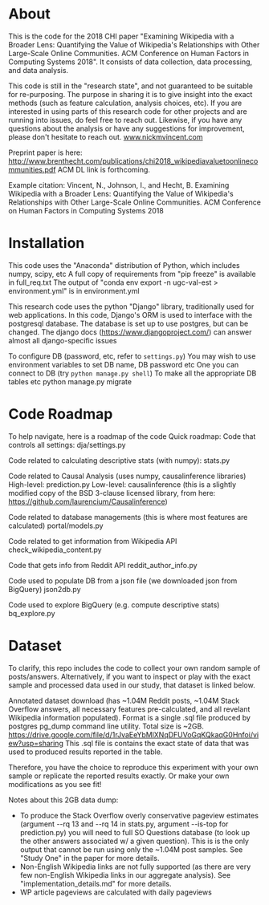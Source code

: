 # About
This is the code for the 2018 CHI paper "Examining Wikipedia with a Broader Lens: Quantifying the Value of Wikipedia's Relationships with Other Large-Scale Online Communities. ACM Conference on Human Factors in Computing Systems 2018".
It consists of data collection, data processing, and data analysis.

This code is still in the "research state", and not guaranteed to be suitable for re-purposing.
The purpose in sharing it is to give insight into the exact methods (such as feature calculation, analysis choices, etc).
If you are interested in using parts of this research code for other projects and are running into issues, do feel free to reach out.
Likewise, if you have any questions about the analysis or have any suggestions for improvement, please don't hesitate to reach out.
www.nickmvincent.com

Preprint paper is here: http://www.brenthecht.com/publications/chi2018_wikipediavaluetoonlinecommunities.pdf
ACM DL link is forthcoming.

Example citation:
Vincent, N., Johnson, I., and Hecht, B. Examining Wikipedia with a Broader Lens: Quantifying the Value of Wikipedia's Relationships with Other Large-Scale Online Communities. ACM Conference on Human Factors in Computing Systems 2018

# Installation
This code uses the "Anaconda" distribution of Python, which includes numpy, scipy, etc
A full copy of requirements from "pip freeze" is available in full_req.txt
The output of "conda env export -n ugc-val-est > environment.yml" is in environment.yml

This research code uses the python "Django" library, traditionally used for web applications.
In this code, Django's ORM is used to interface with the postgresql database.
The database is set up to use postgres, but can be changed.
The django docs (https://www.djangoproject.com/) can answer almost all django-specific issues

To configure DB (password, etc, refer to `settings.py`)
You may wish to use environment variables to set DB name, DB password etc
One you can connect to DB (try `python manage.py shell`)
To make all the appropriate DB tables etc
python manage.py migrate



# Code Roadmap
To help navigate, here is a roadmap of the code
Quick roadmap:
Code that controls all settings:
dja/settings.py

Code related to calculating descriptive stats (with numpy):
stats.py

Code related to Causal Analysis (uses numpy, causalinference libraries)
High-level: prediction.py
Low-level: causalinference (this is a slightly modified copy of the BSD 3-clause licensed library, from here: https://github.com/laurencium/Causalinference)

Code related to database managements (this is where most features are calculated)
portal/models.py

Code related to get information from Wikipedia API
check_wikipedia_content.py

Code that gets info from Reddit API
reddit_author_info.py

Code used to populate DB from a json file (we downloaded json from BigQuery)
json2db.py

Code used to explore BigQuery (e.g. compute descriptive stats)
bq_explore.py

# Dataset
To clarify, this repo includes the code to collect your own random sample of posts/answers.
Alternatively, if you want to inspect or play with the exact sample and processed data used in our study, that dataset is linked below.

Annotated dataset download (has ~1.04M Reddit posts, ~1.04M Stack Overflow answers, all necessary features pre-calculated, and all revelant Wikipedia information populated). Format is a single .sql file produced by postgres pg_dump command line utility. Total size is ~2GB.
https://drive.google.com/file/d/1rJvaEeYbMlXNqDFUVoGqKQkaqG0Hnfoi/view?usp=sharing
This .sql file is contains the exact state of data that was used to produced results reported in the table.

Therefore, you have the choice to reproduce this experiment with your own sample or replicate the reported results exactly.
Or make your own modifications as you see fit!

Notes about this 2GB data dump:
* To produce the Stack Overflow overly conservative pageview estimates (argument --rq 13 and --rq 14 in stats.py, argument --is-top for prediction.py) you will need to full SO Questions database (to look up the other answers associated w/ a given question). This is is the only output that cannot be run using only the ~1.04M post samples. See "Study One" in the paper for more details.
* Non-English Wikipedia links are not fully supported (as there are very few non-English Wikipedia links in our aggregate analysis). See "implementation_details.md" for more details.
* WP article pageviews are calculated with daily pageviews
